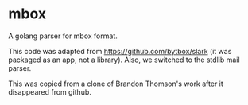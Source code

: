 mbox
====

A golang parser for mbox format.

This code was adapted from https://github.com/bytbox/slark (it was
packaged as an app, not a library). Also, we switched to the stdlib mail
parser.

This was copied from a clone of Brandon Thomson's work after it disappeared
from github.
